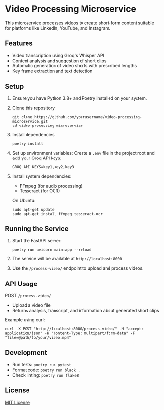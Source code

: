 # Video Processing Microservice

This microservice processes videos to create short-form content suitable for platforms like LinkedIn, YouTube, and Instagram.

## Features

- Video transcription using Groq's Whisper API
- Content analysis and suggestion of short clips
- Automatic generation of video shorts with prescribed lengths
- Key frame extraction and text detection

## Setup

1. Ensure you have Python 3.8+ and Poetry installed on your system.

2. Clone this repository:
   ```
   git clone https://github.com/yourusername/video-processing-microservice.git
   cd video-processing-microservice
   ```

3. Install dependencies:
   ```
   poetry install
   ```

4. Set up environment variables:
   Create a `.env` file in the project root and add your Groq API keys:
   ```
   GROQ_API_KEYS=key1,key2,key3
   ```

5. Install system dependencies:
   - FFmpeg (for audio processing)
   - Tesseract (for OCR)

   On Ubuntu:
   ```
   sudo apt-get update
   sudo apt-get install ffmpeg tesseract-ocr
   ```

## Running the Service

1. Start the FastAPI server:
   ```
   poetry run uvicorn main:app --reload
   ```

2. The service will be available at `http://localhost:8000`

3. Use the `/process-video/` endpoint to upload and process videos.

## API Usage

POST `/process-video/`
- Upload a video file
- Returns analysis, transcript, and information about generated short clips

Example using curl:
```
curl -X POST "http://localhost:8000/process-video/" -H "accept: application/json" -H "Content-Type: multipart/form-data" -F "file=@path/to/your/video.mp4"
```

## Development

- Run tests: `poetry run pytest`
- Format code: `poetry run black .`
- Check linting: `poetry run flake8`

## License

[MIT License](LICENSE)